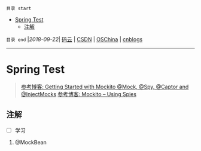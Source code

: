 `目录 start`
 
- [Spring Test](#spring-test)
    - [注解](#注解)

`目录 end` |_2018-09-22_| [码云](https://gitee.com/gin9) | [CSDN](http://blog.csdn.net/kcp606) | [OSChina](https://my.oschina.net/kcp1104) | [cnblogs](http://www.cnblogs.com/kuangcp)
****************************************
# Spring Test

> [参考博客: Getting Started with Mockito @Mock, @Spy, @Captor and @InjectMocks](https://www.baeldung.com/mockito-annotations?utm_source=tuicool&utm_medium=referral) 
> [参考博客: Mockito – Using Spies](https://www.baeldung.com/mockito-spy)

## 注解
- [ ] 学习
1. @MockBean 

